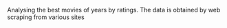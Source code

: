 Analysing the best movies of years by ratings. The data is obtained by web scraping from various sites 
